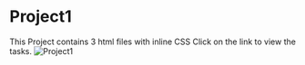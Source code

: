 # Project1
This Project contains 3 html files with inline CSS 
Click on the link to view the tasks.
![Project1](https://github.com/AfrozMemon/Project1/assets/81461775/5e20b123-359a-4a83-b85b-54e896e5de46)
